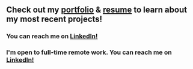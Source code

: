 

## Check out my [portfolio](https://ke177409.github.io/Kara-Evans-Portfolio/) & [resume](https://github.com/ke177409/Kara-Evans-Portfolio/blob/main/images/Evans.Kara%20Resume.pdf) to learn about my most recent projects!
### You can reach me on [LinkedIn!](https://www.linkedin.com/in/kara-m-evans/)
### I'm open to full-time remote work. You can reach me on [LinkedIn!](https://www.linkedin.com/in/kara-m-evans/)
